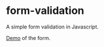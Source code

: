 # form-validation
A simple form validation in Javascript.

[Demo](https://arpit-form-validation.netlify.app/) of the form.
